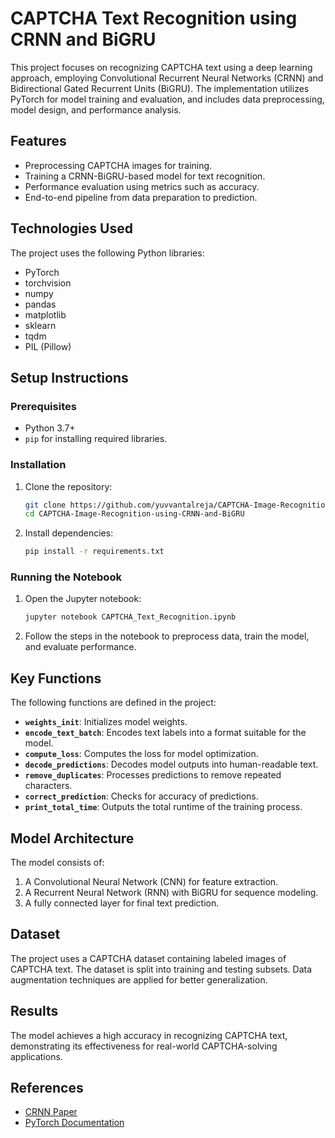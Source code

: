 # CAPTCHA Text Recognition using CRNN and BiGRU

This project focuses on recognizing CAPTCHA text using a deep learning approach, employing Convolutional Recurrent Neural Networks (CRNN) and Bidirectional Gated Recurrent Units (BiGRU). The implementation utilizes PyTorch for model training and evaluation, and includes data preprocessing, model design, and performance analysis.

## Features
- Preprocessing CAPTCHA images for training.
- Training a CRNN-BiGRU-based model for text recognition.
- Performance evaluation using metrics such as accuracy.
- End-to-end pipeline from data preparation to prediction.

## Technologies Used
The project uses the following Python libraries:
- PyTorch
- torchvision
- numpy
- pandas
- matplotlib
- sklearn
- tqdm
- PIL (Pillow)

## Setup Instructions

### Prerequisites
- Python 3.7+
- `pip` for installing required libraries.

### Installation
1. Clone the repository:
   ```bash
   git clone https://github.com/yuvvantalreja/CAPTCHA-Image-Recognition-using-CRNN-and-BiGRU.git
   cd CAPTCHA-Image-Recognition-using-CRNN-and-BiGRU
   ```
2. Install dependencies:
   ```bash
   pip install -r requirements.txt
   ```

### Running the Notebook
1. Open the Jupyter notebook:
   ```bash
   jupyter notebook CAPTCHA_Text_Recognition.ipynb
   ```
2. Follow the steps in the notebook to preprocess data, train the model, and evaluate performance.

## Key Functions
The following functions are defined in the project:
- **`weights_init`**: Initializes model weights.
- **`encode_text_batch`**: Encodes text labels into a format suitable for the model.
- **`compute_loss`**: Computes the loss for model optimization.
- **`decode_predictions`**: Decodes model outputs into human-readable text.
- **`remove_duplicates`**: Processes predictions to remove repeated characters.
- **`correct_prediction`**: Checks for accuracy of predictions.
- **`print_total_time`**: Outputs the total runtime of the training process.

## Model Architecture
The model consists of:
1. A Convolutional Neural Network (CNN) for feature extraction.
2. A Recurrent Neural Network (RNN) with BiGRU for sequence modeling.
3. A fully connected layer for final text prediction.

## Dataset
The project uses a CAPTCHA dataset containing labeled images of CAPTCHA text. The dataset is split into training and testing subsets. Data augmentation techniques are applied for better generalization.

## Results
The model achieves a high accuracy in recognizing CAPTCHA text, demonstrating its effectiveness for real-world CAPTCHA-solving applications.

## References
- [CRNN Paper](https://arxiv.org/abs/1507.05717)
- [PyTorch Documentation](https://pytorch.org/docs/)

